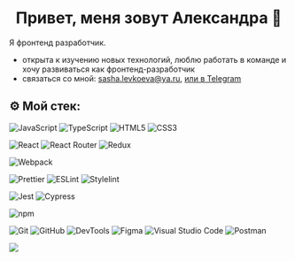 <h1 align="center">Привет, меня зовут Александра 👋</h1>

Я фронтенд разработчик.
- открыта к изучению новых технологий, люблю работать в команде и хочу развиваться как фронтенд-разработчик
- связаться со мной: sasha.levkoeva@ya.ru, [или в Telegram](https://t.me/ALevkoeva)

## ⚙️ Мой стек:

![JavaScript](https://img.shields.io/badge/JavaScript-F7DF1E?style=flat&logo=javascript&logoColor=black)
![TypeScript](https://img.shields.io/badge/TypeScript-007ACC?style=flat&logo=typescript&logoColor=white)
![HTML5](https://img.shields.io/badge/HTML5-E34F26?style=flat&logo=html5&logoColor=white)
![CSS3](https://img.shields.io/badge/CSS3-1572B6?style=flat&logo=css3&logoColor=white)
 
![React](https://img.shields.io/badge/React-grey?style=flat&logo=react&logoColor=white)
![React Router](https://img.shields.io/badge/React_Router-CA4245?style=flat&logo=react-router&logoColor=white)
![Redux](https://img.shields.io/badge/Redux-%23593d88.svg?style=flatlogo=redux&logoColor=white)

![Webpack](https://img.shields.io/badge/Webpack-8DD6F9?style=flat&logo=webpack&logoColor=white)

![Prettier](https://img.shields.io/badge/Prettier-F7B93E?style=flat&logo=prettier&logoColor=white)
![ESLint](https://img.shields.io/badge/ESLint-4B32C3?style=flat&logo=eslint&logoColor=white)
![Stylelint](https://img.shields.io/badge/Stylelint-65737e?style=flat&logo=stylelint&logoColor=white)

![Jest](https://img.shields.io/badge/Jest-C21325?style=flat&logo=jest&logoColor=white)
![Cypress](https://img.shields.io/badge/Cypress-52bf90?style=flat&logo=cypress&logoColor=black)

![npm](https://img.shields.io/badge/npm-007ACC?style=flat&logo=npm&logoColor=white)

![Git](https://img.shields.io/badge/Git-F05032?style=flat&logo=git&logoColor=white)
![GitHub](https://img.shields.io/badge/GitHub-black?style=flat&logo=github&logoColor=white)
![DevTools](https://img.shields.io/badge/DevTools-52bf90?style=flat&logo=googlechrome&logoColor=white)
![Figma](https://img.shields.io/badge/Figma-F24E1E?style=flat&logo=figma&logoColor=white)
![Visual Studio Code](https://img.shields.io/badge/Visual_Studio_Code-0078d7?style=flat&logo=visual-studio-code&logoColor=white)
![Postman](https://img.shields.io/badge/Postman-FF6C37?style=flat&logo=postman&logoColor=white)

![](https://github-readme-stats.vercel.app/api/top-langs/?username=AlexandraLevk&layout=compact)
